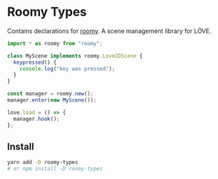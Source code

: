 # Roomy Types

Contains declarations for [roomy](https://github.com/tesselode/roomy). A scene management library for LÖVE.

```ts
import * as roomy from "roomy";

class MyScene implements roomy.Love2DScene {
  keypressed() {
    console.log("key was pressed");
  }
}

const manager = roomy.new();
manager.enter(new MyScene());

love.load = () => {
  manager.hook();
};
```

## Install

```bash
yarn add -D roomy-types
# or npm install -D roomy-types
```
